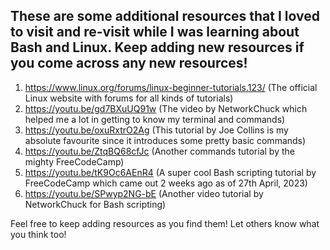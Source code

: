 ## These are some additional resources that I loved to visit and re-visit while I was learning about Bash and Linux. Keep adding new resources if you come across any new resources!

1. https://www.linux.org/forums/linux-beginner-tutorials.123/ (The official Linux website with forums for all kinds of tutorials)
2. https://youtu.be/gd7BXuUQ91w (The video by NetworkChuck which helped me a lot in getting to know my terminal and commands)
3. https://youtu.be/oxuRxtrO2Ag (This tutorial by Joe Collins is my absolute favourite since it introduces some pretty basic commands)
4. https://youtu.be/ZtqBQ68cfJc (Another commands tutorial by the mighty FreeCodeCamp)
5. https://youtu.be/tK9Oc6AEnR4 (A super cool Bash scripting tutorial by FreeCodeCamp which came out 2 weeks ago as of 27th April, 2023)
6. https://youtu.be/SPwyp2NG-bE (Another video tutorial by NetworkChuck for Bash scripting)

Feel free to keep adding resources as you find them! Let others know what you think too!
